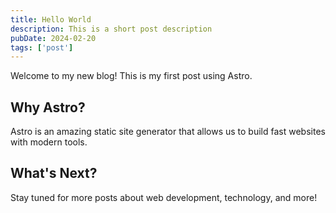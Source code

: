 ```yaml
---
title: Hello World
description: This is a short post description
pubDate: 2024-02-20
tags: ['post']
---
```


Welcome to my new blog! This is my first post using Astro.

## Why Astro?

Astro is an amazing static site generator that allows us to build fast websites with modern tools.

## What's Next?

Stay tuned for more posts about web development, technology, and more!